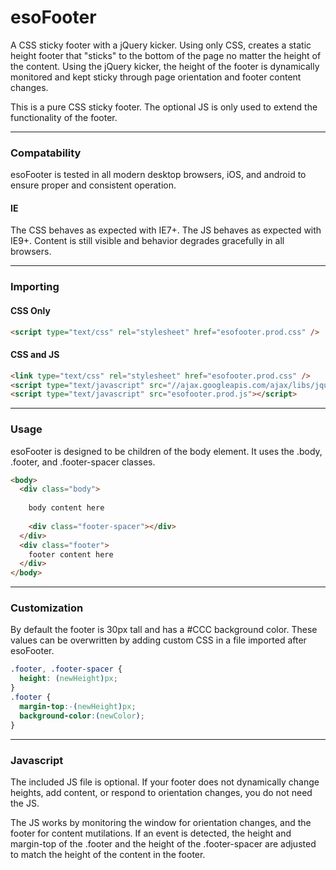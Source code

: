 esoFooter
=========

A CSS sticky footer with a jQuery kicker. Using only CSS, creates a static height footer that "sticks" to the bottom of the page no matter the height of the content. Using the jQuery kicker, the height of the footer is dynamically monitored and kept sticky through page orientation and footer content changes.

This is a pure CSS sticky footer. The optional JS is only used to extend the functionality of the footer.

---
### Compatability
esoFooter is tested in all modern desktop browsers, iOS, and android to ensure proper and consistent operation.

#### IE
The CSS behaves as expected with IE7+. The JS behaves as expected with IE9+. Content is still visible and behavior degrades gracefully in all browsers.

---
### Importing

#### CSS Only
```html
<script type="text/css" rel="stylesheet" href="esofooter.prod.css" />
```

#### CSS and JS
```html
<link type="text/css" rel="stylesheet" href="esofooter.prod.css" />
<script type="text/javascript" src="//ajax.googleapis.com/ajax/libs/jquery/1.9.0/jquery.min.js"></script>
<script type="text/javascript" src="esofooter.prod.js"></script>
```

---
### Usage
esoFooter is designed to be children of the body element. It uses the .body, .footer, and .footer-spacer classes.

```html
<body>
  <div class="body">
    
    body content here
    
    <div class="footer-spacer"></div>
  </div>
  <div class="footer">
    footer content here
  </div>
</body>
```

---
### Customization
By default the footer is 30px tall and has a #CCC background color. These values can be overwritten by adding custom CSS in a file imported after esoFooter.

```css
.footer, .footer-spacer {
  height: (newHeight)px;
}
.footer {
  margin-top:-(newHeight)px;
  background-color:(newColor);
}
```

---
### Javascript
The included JS file is optional. If your footer does not dynamically change heights, add content, or respond to orientation changes, you do not need the JS.

The JS works by monitoring the window for orientation changes, and the footer for content mutilations. If an event is detected, the height and margin-top of the .footer and the height of the .footer-spacer are adjusted to match the height of the content in the footer.


